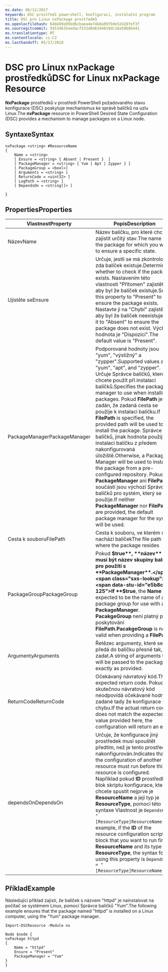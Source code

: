 ```yaml
---
ms.date: 06/12/2017
keywords: DSC prostředí powershell, konfiguraci, instalační program
title: DSC pro Linux nxPackage prostředků
ms.openlocfilehash: 64bb89a95bd6cbaea4e74b8a9979de52428fef3f
ms.sourcegitcommit: 54534635eedacf531d8d6344019dc16a50b8b441
ms.translationtype: MT
ms.contentlocale: cs-CZ
ms.lasthandoff: 05/17/2018
---
```

# <a name="dsc-for-linux-nxpackage-resource"></a><span data-ttu-id="e5b8c-103">DSC pro Linux nxPackage prostředků</span><span class="sxs-lookup"><span data-stu-id="e5b8c-103">DSC for Linux nxPackage Resource</span></span>

<span data-ttu-id="e5b8c-104">**NxPackage** prostředků v prostředí PowerShell požadovaného stavu konfigurace (DSC) poskytuje mechanismus ke správě balíčků na uzlu Linux.</span><span class="sxs-lookup"><span data-stu-id="e5b8c-104">The **nxPackage** resource in PowerShell Desired State Configuration (DSC) provides a mechanism to manage packages on a Linux node.</span></span>

## <a name="syntax"></a><span data-ttu-id="e5b8c-105">Syntaxe</span><span class="sxs-lookup"><span data-stu-id="e5b8c-105">Syntax</span></span>

```
nxPackage <string> #ResourceName
{
    Name = <string>
    [ Ensure = <string> { Absent | Present }  ]
    [ PackageManager = <string> { Yum | Apt | Zypper } ]
    [ PackageGroup = <bool>]
    [ Arguments = <string> ]
    [ ReturnCode = <uint32> ]
    [ LogPath = <string> ]
    [ DependsOn = <string[]> ]

}
```

## <a name="properties"></a><span data-ttu-id="e5b8c-106">Properties</span><span class="sxs-lookup"><span data-stu-id="e5b8c-106">Properties</span></span>

|  <span data-ttu-id="e5b8c-107">Vlastnost</span><span class="sxs-lookup"><span data-stu-id="e5b8c-107">Property</span></span> |  <span data-ttu-id="e5b8c-108">Popis</span><span class="sxs-lookup"><span data-stu-id="e5b8c-108">Description</span></span> |
|---|---|
| <span data-ttu-id="e5b8c-109">Název</span><span class="sxs-lookup"><span data-stu-id="e5b8c-109">Name</span></span>| <span data-ttu-id="e5b8c-110">Název balíčku, pro které chcete zajistit určitý stav.</span><span class="sxs-lookup"><span data-stu-id="e5b8c-110">The name of the package for which you want to ensure a specific state.</span></span>|
| <span data-ttu-id="e5b8c-111">Ujistěte se</span><span class="sxs-lookup"><span data-stu-id="e5b8c-111">Ensure</span></span>| <span data-ttu-id="e5b8c-112">Určuje, jestli se má zkontrolovat, zda balíček existuje.</span><span class="sxs-lookup"><span data-stu-id="e5b8c-112">Determines whether to check if the package exists.</span></span> <span data-ttu-id="e5b8c-113">Nastavením této vlastnosti "Přítomen" zajistěte, aby byl že balíček existuje.</span><span class="sxs-lookup"><span data-stu-id="e5b8c-113">Set this property to "Present" to ensure the package exists.</span></span> <span data-ttu-id="e5b8c-114">Nastavte ji na "Chybí" zajistěte, aby byl že balíček neexistuje.</span><span class="sxs-lookup"><span data-stu-id="e5b8c-114">Set it to "Absent" to ensure the package does not exist.</span></span> <span data-ttu-id="e5b8c-115">Výchozí hodnota je "Dispozici".</span><span class="sxs-lookup"><span data-stu-id="e5b8c-115">The default value is "Present".</span></span>|
| <span data-ttu-id="e5b8c-116">PackageManager</span><span class="sxs-lookup"><span data-stu-id="e5b8c-116">PackageManager</span></span>| <span data-ttu-id="e5b8c-117">Podporované hodnoty jsou "yum", "výstižný" a "zypper".</span><span class="sxs-lookup"><span data-stu-id="e5b8c-117">Supported values are "yum", "apt", and "zypper".</span></span> <span data-ttu-id="e5b8c-118">Určuje Správce balíčků, které chcete použít při instalaci balíčků.</span><span class="sxs-lookup"><span data-stu-id="e5b8c-118">Specifies the package manager to use when installing packages.</span></span> <span data-ttu-id="e5b8c-119">Pokud **FilePath** je zadán, že zadaná cesta se použije k instalaci balíčku.</span><span class="sxs-lookup"><span data-stu-id="e5b8c-119">If **FilePath** is specified, the provided path will be used to install the package.</span></span> <span data-ttu-id="e5b8c-120">Správce balíčků, jinak hodnota použije k instalaci balíčku z předem nakonfigurovaná úložiště.</span><span class="sxs-lookup"><span data-stu-id="e5b8c-120">Otherwise, a Package Manager will be used to install the package from a pre-configured repository.</span></span> <span data-ttu-id="e5b8c-121">Pokud ani **PackageManager** ani **FilePath** součástí jsou výchozí Správce balíčků pro systém, který se použije.</span><span class="sxs-lookup"><span data-stu-id="e5b8c-121">If neither **PackageManager** nor **FilePath** are provided, the default package manager for the system will be used.</span></span>|
| <span data-ttu-id="e5b8c-122">Cesta k souboru</span><span class="sxs-lookup"><span data-stu-id="e5b8c-122">FilePath</span></span>| <span data-ttu-id="e5b8c-123">Cesta k souboru, ve kterém se nachází balíček</span><span class="sxs-lookup"><span data-stu-id="e5b8c-123">The file path where the package resides</span></span>|
| <span data-ttu-id="e5b8c-124">PackageGroup</span><span class="sxs-lookup"><span data-stu-id="e5b8c-124">PackageGroup</span></span>| <span data-ttu-id="e5b8c-125">Pokud **$true**, **název** musí být název skupiny balíček pro použití s **PackageManager**.</span><span class="sxs-lookup"><span data-stu-id="e5b8c-125">If **$true**, the **Name** is expected to be the name of a package group for use with a **PackageManager**.</span></span> <span data-ttu-id="e5b8c-126">**PacakgeGroup** není platný při poskytování **FilePath**.</span><span class="sxs-lookup"><span data-stu-id="e5b8c-126">**PacakgeGroup** is not valid when providing a **FilePath**.</span></span>|
| <span data-ttu-id="e5b8c-127">Argumenty</span><span class="sxs-lookup"><span data-stu-id="e5b8c-127">Arguments</span></span>| <span data-ttu-id="e5b8c-128">Řetězec argumenty, které se předá do balíčku přesně tak, jak zadat.</span><span class="sxs-lookup"><span data-stu-id="e5b8c-128">A string of arguments that will be passed to the package exactly as provided.</span></span>|
| <span data-ttu-id="e5b8c-129">ReturnCode</span><span class="sxs-lookup"><span data-stu-id="e5b8c-129">ReturnCode</span></span>| <span data-ttu-id="e5b8c-130">Očekávaný návratový kód.</span><span class="sxs-lookup"><span data-stu-id="e5b8c-130">The expected return code.</span></span> <span data-ttu-id="e5b8c-131">Pokud skutečnou návratový kód neodpovídá očekávané hodnotě zadané tady že konfigurace vrátí chybu.</span><span class="sxs-lookup"><span data-stu-id="e5b8c-131">If the actual return code does not match the expected value provided here, the configuration will return an error.</span></span>|
| <span data-ttu-id="e5b8c-132">dependsOn</span><span class="sxs-lookup"><span data-stu-id="e5b8c-132">DependsOn</span></span> | <span data-ttu-id="e5b8c-133">Určuje, že konfigurace jiný prostředek musí spouštět předtím, než je tento prostředek nakonfigurován.</span><span class="sxs-lookup"><span data-stu-id="e5b8c-133">Indicates that the configuration of another resource must run before this resource is configured.</span></span> <span data-ttu-id="e5b8c-134">Například pokud **ID** prostředku blok skriptu konfigurace, který chcete spustit nejprve je **ResourceName** a její typ je **ResourceType**, pomocí této syntaxe Vlastnost je `DependsOn = "[ResourceType]ResourceName"`.</span><span class="sxs-lookup"><span data-stu-id="e5b8c-134">For example, if the **ID** of the resource configuration script block that you want to run first is **ResourceName** and its type is **ResourceType**, the syntax for using this property is `DependsOn = "[ResourceType]ResourceName"`.</span></span>|

## <a name="example"></a><span data-ttu-id="e5b8c-135">Příklad</span><span class="sxs-lookup"><span data-stu-id="e5b8c-135">Example</span></span>

<span data-ttu-id="e5b8c-136">Následující příklad zajistí, že balíček s názvem "httpd" je nainstalovat na počítač se systémem Linux, pomocí Správce balíčků "Yum".</span><span class="sxs-lookup"><span data-stu-id="e5b8c-136">The following example ensures that the package named "httpd" is installed on a Linux computer, using the “Yum” package manager.</span></span>

```
Import-DSCResource -Module nx

Node $node {
nxPackage httpd
{
    Name = "httpd"
    Ensure = "Present"
    PackageManager = "Yum"
}
}
```